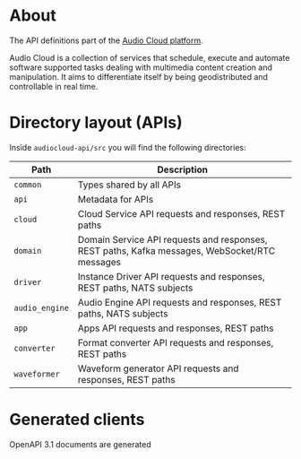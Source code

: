 # About

The API definitions part of the [Audio Cloud platform](https://github.com/audiocloud).

Audio Cloud is a collection of services that schedule, execute and automate software supported tasks dealing with
multimedia content creation and manipulation. It aims to differentiate itself by being geodistributed and controllable
in real time.

# Directory layout (APIs)

Inside `audiocloud-api/src` you will find the following directories:

| Path           | Description                                                                                   |
|----------------|-----------------------------------------------------------------------------------------------|
| `common`       | Types shared by all APIs                                                                      |
| `api`          | Metadata for APIs                                                                             |
| `cloud`        | Cloud Service API requests and responses, REST paths                                          |
| `domain`       | Domain Service API requests and responses, REST paths, Kafka messages, WebSocket/RTC messages |
| `driver`       | Instance Driver API requests and responses, REST paths, NATS subjects                         |
| `audio_engine` | Audio Engine API requests and responses, REST paths, NATS subjects                            |
| `app`          | Apps API requests and responses, REST paths                                                   |
| `converter`    | Format converter API requests and responses, REST paths                                       |
| `waveformer`   | Waveform generator API requests and responses, REST paths                                     |

# Generated clients

OpenAPI 3.1 documents are generated 
